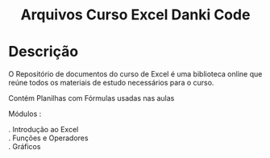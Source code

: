 <h1 align="center">Arquivos Curso Excel Danki Code</h1>

# Descrição

O Repositório de documentos do curso de Excel é uma biblioteca online que reúne todos os materiais de estudo necessários para o curso.

Contém Planilhas com Fórmulas usadas nas aulas

Módulos : 

. Introdução ao Excel<br>
. Funções e Operadores<br>
. Gráficos<br>
